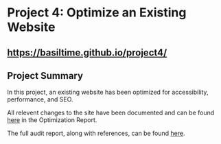 Project 4: Optimize an Existing Website
============

https://basiltime.github.io/project4/
-------------------------------------

**Project Summary** 
-----------------
In this project, an existing website has been optimized for accessibility, performance, and SEO. 

All relevent changes to the site have been documented and can be found [here](https://docs.google.com/presentation/d/1qJ2VmvqY7gNIpqvTpEAEqBED2jCnZH9iA2BPUZV7GOU/edit#slide=id.gc94b87c039_2_0) in the Optimization Report.

The full audit report, along with references, can be found [here](https://docs.google.com/spreadsheets/d/1OVYZSle6u61ZTPjOt6SdB0_7mVB2kQRX-6HqAFwJU5o/edit?usp=sharing).

